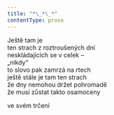 ```yaml
---
title: "*\_*\_*"
contentType: prose
---
```


<section>

Ještě tam je  
ten strach z roztroušených dní  
neskládajících se v celek –  
„nikdy“  
to slovo pak zamrzá na rtech  
ještě stále je tam ten strach  
že dny nemohou držet pohromadě  
že musí zůstat takto osamoceny

ve svém trčení

</section>
